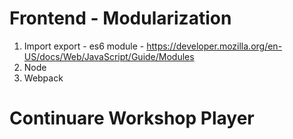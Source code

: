 # Frontend - Modularization

1. Import export - es6 module - https://developer.mozilla.org/en-US/docs/Web/JavaScript/Guide/Modules
2. Node
3. Webpack

# Continuare Workshop Player